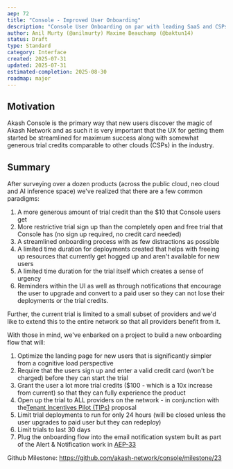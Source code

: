 ```yaml
---
aep: 72
title: "Console - Improved User Onboarding"
description: "Console User Onboarding on par with leading SaaS and CSPs"
author: Anil Murty (@anilmurty) Maxime Beauchamp (@baktun14)
status: Draft
type: Standard
category: Interface
created: 2025-07-31
updated: 2025-07-31
estimated-completion: 2025-08-30
roadmap: major
---
```


## Motivation

Akash Console is the primary way that new users discover the magic of Akash Network and as such it is very important that the UX for getting them started be streamlined for maximum success along with somewhat generous trial credits comparable to other clouds (CSPs) in the industry.

## Summary

After surveying over a dozen products (across the public cloud, neo cloud and AI inference space) we've realized that there are a few common paradigms:
1. A more generous amount of trial credit than the $10 that Console users get
2. More restrictive trial sign up than the completely open and free trial that Console has (no sign up required, no credit card needed)
3. A streamlined onboarding process with as few distractions as possible
4. A limited time duration for deployments created that helps with freeing up resources that currently get hogged up and aren't available for new users
5. A limited time duration for the trial itself which creates a sense of urgency
6. Reminders within the UI as well as through notifications that encourage the user to upgrade and convert to a paid user so they can not lose their deployments or the trial credits.

Further, the current trial is limited to a small subset of providers and we'd like to extend this to the entire network so that all providers benefit from it.

With those in mind, we've enbarked on a project to build a new onboarding flow that will:
1. Optimize the landing page for new users that is significantly simpler from a cognitive load perspective
2. Require that the users sign up and enter a valid credit card (won't be charged) before they can start the trial
3. Grant the user a lot more trial credits ($100 - which is a 10x increase from current) so that they can fully experience the product
4. Open up the trial to ALL providers on the network - in conjunction with the[Tenant Incentives Pilot (TIPs)](https://github.com/orgs/akash-network/discussions/978) proposal
5. Limit trial deployments to run for only 24 hours (will be closed unless the user upgrades to paid user but they can redeploy)
6. Limit trials to last 30 days
7. Plug the onboarding flow into the email notification system built as part of the Alert & Notification work in [AEP-33](https://akash.network/roadmap/aep-33/)

Github Milestone: https://github.com/akash-network/console/milestone/23